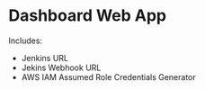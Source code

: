 # Dashboard Web App
Includes:
- Jenkins URL
- Jekins Webhook URL
- AWS IAM Assumed Role Credentials Generator

